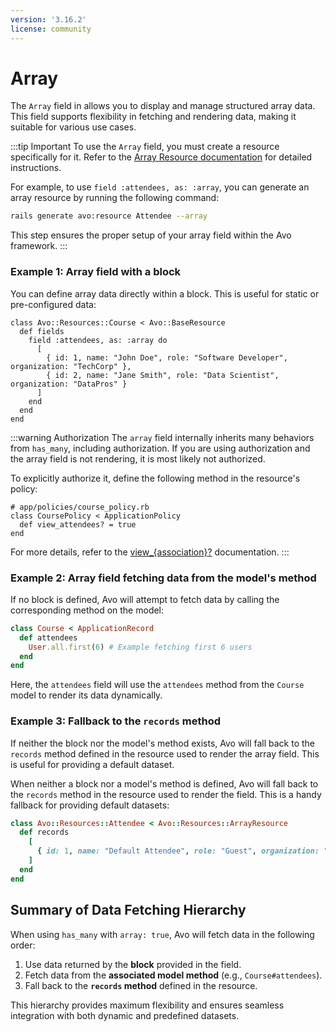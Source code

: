 ```yaml
---
version: '3.16.2'
license: community
---
```


# Array

The `Array` field in allows you to display and manage structured array data. This field supports flexibility in fetching and rendering data, making it suitable for various use cases.

:::tip Important
To use the `Array` field, you must create a resource specifically for it. Refer to the [Array Resource documentation](../array-resources) for detailed instructions.

For example, to use `field :attendees, as: :array`, you can generate an array resource by running the following command:

```bash
rails generate avo:resource Attendee --array
```

This step ensures the proper setup of your array field within the Avo framework.
:::

### Example 1: Array field with a block

You can define array data directly within a block. This is useful for static or pre-configured data:

```ruby{3-8}
class Avo::Resources::Course < Avo::BaseResource
  def fields
    field :attendees, as: :array do
      [
        { id: 1, name: "John Doe", role: "Software Developer", organization: "TechCorp" },
        { id: 2, name: "Jane Smith", role: "Data Scientist", organization: "DataPros" }
      ]
    end
  end
end
```

:::warning Authorization
The `array` field internally inherits many behaviors from `has_many`, including authorization. If you are using authorization and the array field is not rendering, it is most likely not authorized.

To explicitly authorize it, define the following method in the resource's policy:

```ruby{3}
# app/policies/course_policy.rb
class CoursePolicy < ApplicationPolicy
  def view_attendees? = true
end
```

For more details, refer to the [view_{association}?](./../authorization.html#view_association) documentation.
:::

### Example 2: Array field fetching data from the model's method

If no block is defined, Avo will attempt to fetch data by calling the corresponding method on the model:

```ruby
class Course < ApplicationRecord
  def attendees
    User.all.first(6) # Example fetching first 6 users
  end
end
```

Here, the `attendees` field will use the `attendees` method from the `Course` model to render its data dynamically.

### Example 3: Fallback to the `records` method

If neither the block nor the model's method exists, Avo will fall back to the `records` method defined in the resource used to render the array field. This is useful for providing a default dataset.

When neither a block nor a model's method is defined, Avo will fall back to the `records` method in the resource used to render the field. This is a handy fallback for providing default datasets:

```ruby
class Avo::Resources::Attendee < Avo::Resources::ArrayResource
  def records
    [
      { id: 1, name: "Default Attendee", role: "Guest", organization: "DefaultOrg" }
    ]
  end
end
```

## Summary of Data Fetching Hierarchy

When using `has_many` with `array: true`, Avo will fetch data in the following order:
1. Use data returned by the **block** provided in the field.
2. Fetch data from the **associated model method** (e.g., `Course#attendees`).
3. Fall back to the **`records` method** defined in the resource.

This hierarchy provides maximum flexibility and ensures seamless integration with both dynamic and predefined datasets.

